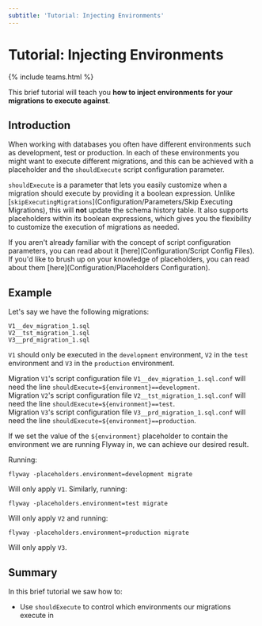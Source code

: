 ```yaml
---
subtitle: 'Tutorial: Injecting Environments'
---
```

# Tutorial: Injecting Environments
{% include teams.html %}

This brief tutorial will teach you **how to inject environments for your migrations to execute against**.

## Introduction

When working with databases you often have different environments such as development, test or production. In each of these environments you might want to execute different migrations, and this can be achieved with a placeholder and the `shouldExecute` script configuration parameter.

`shouldExecute` is a parameter that lets you easily customize when a migration should execute by providing it a boolean expression. Unlike [`skipExecutingMigrations`](Configuration/Parameters/Skip Executing Migrations), this will **not** update the schema history table. It also supports placeholders within its boolean expressions, which gives you the flexibility to customize the execution of migrations as needed.

If you aren't already familiar with the concept of script configuration parameters, you can read about it [here](Configuration/Script Config Files). If you'd like to brush up on your knowledge of placeholders, you can read about them [here](Configuration/Placeholders Configuration).

## Example

Let's say we have the following migrations:

```
V1__dev_migration_1.sql
V2__tst_migration_1.sql
V3__prd_migration_1.sql
```

`V1` should only be executed in the `development` environment, `V2` in the `test` environment and `V3` in the `production` environment.

Migration `V1`'s script configuration file `V1__dev_migration_1.sql.conf` will need the line `shouldExecute=${environment}==development`.<br/>
Migration `V2`'s script configuration file `V2__tst_migration_1.sql.conf` will need the line `shouldExecute=${environment}==test`.<br/>
Migration `V3`'s script configuration file `V3__prd_migration_1.sql.conf` will need the line `shouldExecute=${environment}==production`.

If we set the value of the `${environment}` placeholder to contain the environment we are running Flyway in, we can achieve our desired result.

Running:

`flyway -placeholders.environment=development migrate`

Will only apply `V1`. Similarly, running:

`flyway -placeholders.environment=test migrate`

Will only apply `V2` and running:

`flyway -placeholders.environment=production migrate`

Will only apply `V3`.

## Summary

In this brief tutorial we saw how to:

- Use `shouldExecute` to control which environments our migrations execute in
